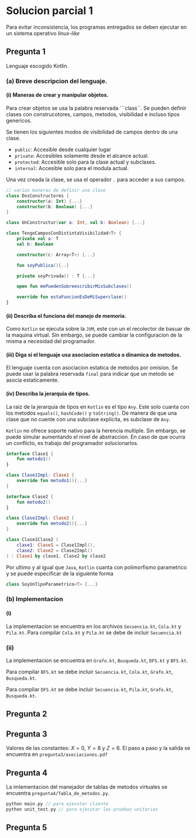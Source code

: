 # Solucion parcial 1
Para evitar inconsistencia, los programas entregados se deben ejecutar en un sistema operativo _linux-like_

## Pregunta 1
Lenguaje escogido Kotlin.

### (a) Breve descripcion del lenguaje.
#### (i) Maneras de crear y manipular objetos.

Para crear objetos se usa la palabra reservada ```class``. Se pueden definir clases con construcotores, campos, metodos, visibilidad e incluso tipos genericos. 

Se tienen los siguientes modos de visibilidad de campos dentro de una clase.

- ```public```: Accesible desde cualquier lugar
- ```private```: Accesibles solamente desde el alcance actual.
- ```protected```: Accesible solo para la clase actual y subclases.
- ```internal```: Accesible solo para el modula actual.

Una vez creada la clase, se usa el operador ```.``` para acceder a sus campos.

```kt
// varias maneras de definir una clase
class DosConstructores {
    constructor(a: Int) {...}
    constructor(b: Boolean) {...}
}

class UnConstructur(var a: Int, val b: Boolean) {...}

class TengoCamposConDistintaVisibilidad<T> {
    private val a: T
    val b: Boolean

    constructor(c: Array<T>) {...}

    fun soyPublica(){..}

    private soyPrivada() : T {...}

    open fun mePuedenSobreescribirMisSubclases()

    override fun estaFuncionEsDeMiSuperclase()
}
```
#### (ii) Describa el funciona del manejo de memoria.
Como ```Kotlin``` se ejecuta sobre la ```JVM```, este con un el recolector de basuar de la maquina virtual. Sin embargo, se puede cambiar la configuracion de la misma a necesidad del programador.

#### (iii) Diga si el lenguaje usa asociacion estatica o dinamica de metodos.
El lenguaje cuenta con asociacion estatica de metodos por omision. Se puede usar la palabra reservada ```final``` para indicar que un metodo se asocia estaticamente.

#### (iv) Describa la jerarquia de tipos.
La raiz de la jerarquia de tipos en ```Kotlin``` es el tipo ```Any```. Este solo cuanta con los metodos ```equals()```, ```hashCode()``` y ```toString()```. De manera de que una clase que no cuente con una subclase explicita, es subclase de ```Any```.

```Kotlin``` no ofrece soporte nativo para la herencia multiple. Sin embargo, se puede simular aumentando el nivel de abstraccion. En caso de que ocurra un conflicto, es trabajo del programador solucionarlos.

```kt
interface Clase1 {
    fun metodo1()
}

class Clase1Impl: Clase1 {
    override fun metodo1(){...}
}

interface Clase2 {
    fun metodo2()
}

class Clase2Impl: Clase2 {
    override fun metodo2(){...}
}

class Clase1Clase2 (
    clase1: Clase1 = Clase1Impl(),
    clase2: Clase2 = Clase2Impl()
) : Clase1 by clase1, Clase2 by clase2
```

Por ultimo y al igual que ```Java```, ```Kotlin``` cuanta con polimorfismo parametrico y se puede especificar de la siguiente forma

```kt
class SoyUnTipoParametrico<T> {...}
```


### (b) Implementacion
#### (i)
La implementacion se encuentra en los archivos ```Secuencia.kt```, ```Cola.kt``` y ```Pila.kt```. Para compilar ```Cola.kt``` y ```Pila.kt``` se debe de incluir ```Secuencia.kt```

### (ii)
La implementacion se encuentra en ```Grafo.kt```, ```Busqueda.kt```, ```DFS.kt``` y ```BFS.kt```. 

Para compilar ```BFS.kt``` se debe incluir ```Secuencia.kt```, ```Cola.kt```, ```Grafo.kt```, ```Busqueda.kt```.

Para compliar ```DFS.kt``` se debe incluir ```Secuencia.kt```, ```Pila.kt```, ```Grafo.kt```, ```Busqueda.kt```.


## Pregunta 2

## Pregunta 3
Valores de las constantes: $X=0$, $Y=8$ y $Z=6$. El paso a paso y la salida se encuentra en ```pregunta3/asociaciones.pdf```

## Pregunta 4
La imlementacion del manejador de tablas de metodos virtuales se encuentra ```pregunta4/Tabla_de_metodos.py```.

```c
python main.py // para ejecutar cliente
python unit_test.py // para ejecutar las pruebas unitarias
```

## Pregunta 5